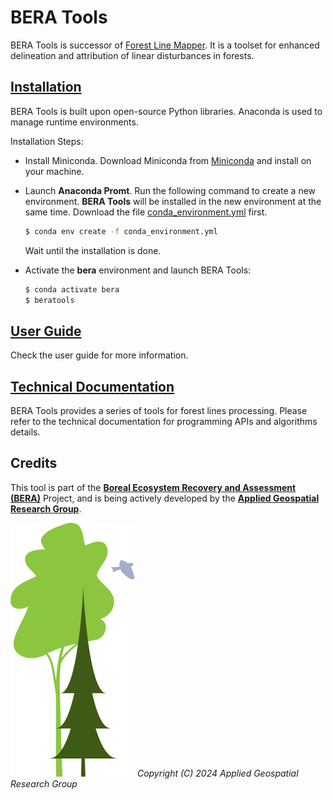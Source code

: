 # BERA Tools

BERA Tools is successor of [Forest Line Mapper](https://github.com/appliedgrg/flm). It is a toolset for enhanced delineation and attribution of linear disturbances in forests.

<!--![Banner](docs/files/images/BERALogo.png)-->

## [Installation](https://beratools.readthedocs.io/en/latest/installation.html)

BERA Tools is built upon open-source Python libraries. Anaconda is used to manage runtime environments.

Installation Steps:

- Install Miniconda. Download Miniconda from [Miniconda](https://docs.anaconda.com/miniconda/) and install on your machine.
- Launch **Anaconda Promt**. Run the following command to create a new environment. **BERA Tools** will be installed in the new environment at the same time. Download the file [conda_environment.yml](https://github.com/RichardQZeng/BTools/blob/main/conda_environment.yml) first.

   ```bash
   $ conda env create -f conda_environment.yml
   ```

   Wait until the installation is done.
- Activate the **bera** environment and launch BERA Tools:

  ```bash
  $ conda activate bera
  $ beratools
  ```


## [User Guide](http://beratools.beraproject.org/)

Check the user guide for more information.

## [Technical Documentation](https://beratools.readthedocs.io/en/latest/)

BERA Tools provides a series of tools for forest lines processing. Please refer to the technical documentation for programming APIs and algorithms details.

## Credits

This tool is part of the [**Boreal Ecosystem Recovery and Assessment (BERA)**](http://www.beraproject.org/) Project, and is being actively developed by the [**Applied Geospatial Research Group**](https://www.appliedgrg.ca/).

![Logos](docs/files/images/BERALogo.png)
*Copyright (C) 2024  Applied Geospatial Research Group*